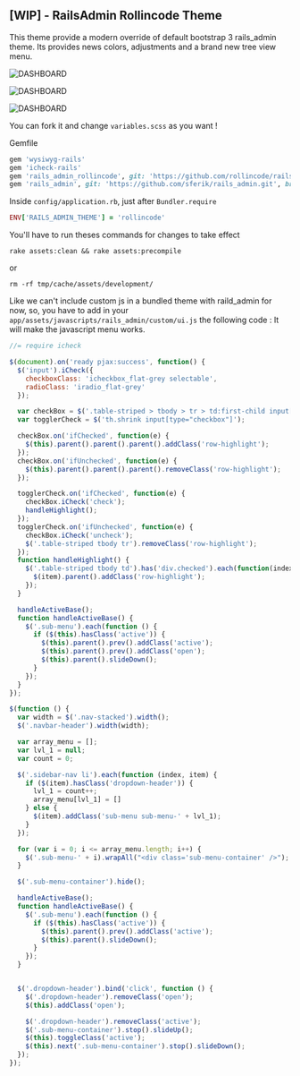 [WIP] - RailsAdmin Rollincode Theme
--------------------

This theme provide a modern override of default bootstrap 3 rails_admin theme.
Its provides news colors, adjustments and a brand new tree view menu.

![DASHBOARD](http://i.imgur.com/SL33qRC.jpg, "rollincode")

![DASHBOARD](http://i.imgur.com/78BseNp.png, "rollincode")

![DASHBOARD](http://i.imgur.com/ShGFOg6.png, "rollincode")

You can fork it and change `variables.scss` as you want !

Gemfile

```ruby
gem 'wysiwyg-rails'
gem 'icheck-rails'
gem 'rails_admin_rollincode', git: 'https://github.com/rollincode/rails_admin_theme'
gem 'rails_admin', git: 'https://github.com/sferik/rails_admin.git', branch: 'master'
```

Inside `config/application.rb`, just after `Bundler.require`

```ruby
ENV['RAILS_ADMIN_THEME'] = 'rollincode'
```

You'll have to run theses commands for changes to take effect

`rake assets:clean && rake assets:precompile`

or

`rm -rf tmp/cache/assets/development/`

Like we can't include custom js in a bundled theme with raild_admin for now, so, you have to add in your `app/assets/javascripts/rails_admin/custom/ui.js` the following code :
It will make the javascript menu works.

````javascript
//= require icheck

$(document).on('ready pjax:success', function() {
  $('input').iCheck({
    checkboxClass: 'icheckbox_flat-grey selectable',
    radioClass: 'iradio_flat-grey'
  });

  var checkBox = $('.table-striped > tbody > tr > td:first-child input[type="checkbox"]');
  var togglerCheck = $('th.shrink input[type="checkbox"]');

  checkBox.on('ifChecked', function(e) {
    $(this).parent().parent().parent().addClass('row-highlight');
  });
  checkBox.on('ifUnchecked', function(e) {
    $(this).parent().parent().parent().removeClass('row-highlight');
  });

  togglerCheck.on('ifChecked', function(e) {
    checkBox.iCheck('check');
    handleHighlight();
  });
  togglerCheck.on('ifUnchecked', function(e) {
    checkBox.iCheck('uncheck');
    $('.table-striped tbody tr').removeClass('row-highlight');
  });
  function handleHighlight() {
    $('.table-striped tbody td').has('div.checked').each(function(index, item) {
      $(item).parent().addClass('row-highlight');
    });
  }

  handleActiveBase();
  function handleActiveBase() {
    $('.sub-menu').each(function () {
      if ($(this).hasClass('active')) {
        $(this).parent().prev().addClass('active');
        $(this).parent().prev().addClass('open');
        $(this).parent().slideDown();
      }
    });
  }
});

$(function () {
  var width = $('.nav-stacked').width();
  $('.navbar-header').width(width);

  var array_menu = [];
  var lvl_1 = null;
  var count = 0;

  $('.sidebar-nav li').each(function (index, item) {
    if ($(item).hasClass('dropdown-header')) {
      lvl_1 = count++;
      array_menu[lvl_1] = []
    } else {
      $(item).addClass('sub-menu sub-menu-' + lvl_1);
    }
  });

  for (var i = 0; i <= array_menu.length; i++) {
    $('.sub-menu-' + i).wrapAll("<div class='sub-menu-container' />");
  }

  $('.sub-menu-container').hide();

  handleActiveBase();
  function handleActiveBase() {
    $('.sub-menu').each(function () {
      if ($(this).hasClass('active')) {
        $(this).parent().prev().addClass('active');
        $(this).parent().slideDown();
      }
    });
  }


  $('.dropdown-header').bind('click', function () {
    $('.dropdown-header').removeClass('open');
    $(this).addClass('open');

    $('.dropdown-header').removeClass('active');
    $('.sub-menu-container').stop().slideUp();
    $(this).toggleClass('active');
    $(this).next('.sub-menu-container').stop().slideDown();
  });
});
````
